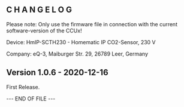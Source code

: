 ﻿C H A N G E L O G
-----------------

Please note: Only use the firmware file in connection with the current software-version of the CCUx!

Device:      HmIP-SCTH230 - Homematic IP CO2-Sensor, 230 V

Company:     eQ-3, Maiburger Str. 29, 26789 Leer, Germany


Version 1.0.6 - 2020-12-16
--------------------------------------------------------------

First Release.
	 

--- END OF FILE ---
